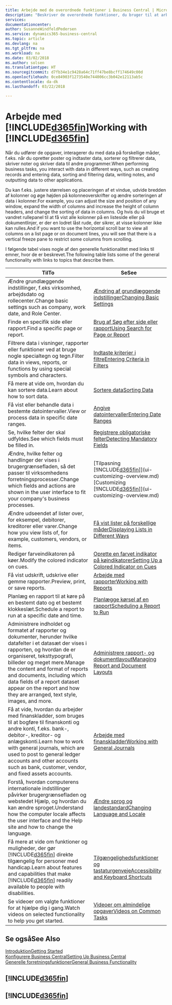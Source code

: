 ```yaml
---
title: Arbejde med de overordnede funktioner i Business Central | Microsoft Docs
description: "Beskriver de overordnede funktioner, du bruger til at arbejde med data i Business Central, som f.eks. at angive værdier, sortere data og ændre visninger."
services: 
documentationcenter: 
author: SusanneWindfeldPedersen
ms.service: dynamics365-business-central
ms.topic: article
ms.devlang: na
ms.tgt_pltfrm: na
ms.workload: na
ms.date: 03/02/2018
ms.author: solsen
ms.translationtype: HT
ms.sourcegitcommit: d7fb34e1c9428a64c71ff47be8bcff174649c00d
ms.openlocfilehash: 0ce84903f1273540e744006cc3b042e12113ab5c
ms.contentlocale: da-dk
ms.lasthandoff: 03/22/2018

---
```

# <a name="working-with-included365finincludesd365finmdmd"></a><span data-ttu-id="26037-103">Arbejde med [!INCLUDE[d365fin](includes/d365fin_md.md)]</span><span class="sxs-lookup"><span data-stu-id="26037-103">Working with [!INCLUDE[d365fin](includes/d365fin_md.md)]</span></span>
<span data-ttu-id="26037-104">Når du udfører de opgaver, interagerer du med data på forskellige måder, f.eks. når du opretter poster og indtaster data, sorterer og filtrerer data, skriver noter og skriver data til andre programmer.</span><span class="sxs-lookup"><span data-stu-id="26037-104">When performing business tasks, you interact with data in different ways, such as creating records and entering data, sorting and filtering data, writing notes, and outputting data to other applications.</span></span>

<span data-ttu-id="26037-105">Du kan f.eks. justere størrelsen og placeringen af et vindue, udvide bredden af kolonner og øge højden på kolonneoverskrifter og ændre sorteringen af data i kolonner.</span><span class="sxs-lookup"><span data-stu-id="26037-105">For example, you can adjust the size and position of any window, expand the width of columns and increase the height of column headers, and change the sorting of data in columns.</span></span> <span data-ttu-id="26037-106">Og hvis du vil bruge et vandret rullepanel til at få vist alle kolonner på en listeside eller på dokumentlinjer, er der en lodret låst rude, der sikrer, at visse kolonner ikke kan rulles.</span><span class="sxs-lookup"><span data-stu-id="26037-106">And if you want to use the horizontal scroll bar to view all columns on a list page or on document lines, you will see that there is a vertical freeze pane to restrict some columns from scrolling.</span></span>

<span data-ttu-id="26037-107">I følgende tabel vises nogle af den generelle funktionalitet med links til emner, hvor de er beskrevet.</span><span class="sxs-lookup"><span data-stu-id="26037-107">The following table lists some of the general functionality with links to topics that describe them.</span></span>

| <span data-ttu-id="26037-108">Til</span><span class="sxs-lookup"><span data-stu-id="26037-108">To</span></span> | <span data-ttu-id="26037-109">Se</span><span class="sxs-lookup"><span data-stu-id="26037-109">See</span></span> |
| --- | --- |
| <span data-ttu-id="26037-110">Ændre grundlæggende indstillinger, f.eks virksomhed, arbejdsdato og rollecenter.</span><span class="sxs-lookup"><span data-stu-id="26037-110">Change basic settings such as company, work date, and Role Center.</span></span> |[<span data-ttu-id="26037-111">Ændring af grundlæggende indstillinger</span><span class="sxs-lookup"><span data-stu-id="26037-111">Changing Basic Settings</span></span>](ui-change-basic-settings.md) |
| <span data-ttu-id="26037-112">Finde en specifik side eller rapport.</span><span class="sxs-lookup"><span data-stu-id="26037-112">Find a specific page or report.</span></span> |[<span data-ttu-id="26037-113">Brug af Søg efter side eller rapport</span><span class="sxs-lookup"><span data-stu-id="26037-113">Using Search for Page or Report</span></span>](ui-search.md) |
| <span data-ttu-id="26037-114">Filtrere data i visninger, rapporter eller funktioner ved at bruge nogle specialtegn og tegn.</span><span class="sxs-lookup"><span data-stu-id="26037-114">Filter data in views, reports, or functions by using special symbols and characters.</span></span> |[<span data-ttu-id="26037-115">Indtaste kriterier i filtre</span><span class="sxs-lookup"><span data-stu-id="26037-115">Entering Criteria in Filters</span></span>](ui-enter-criteria-filters.md) |
| <span data-ttu-id="26037-116">Få mere at vide om, hvordan du kan sortere data.</span><span class="sxs-lookup"><span data-stu-id="26037-116">Learn about how to sort data.</span></span> |[<span data-ttu-id="26037-117">Sortere data</span><span class="sxs-lookup"><span data-stu-id="26037-117">Sorting Data</span></span>](ui-sorting.md) |
| <span data-ttu-id="26037-118">Få vist eller behandle data i bestemte datointervaller.</span><span class="sxs-lookup"><span data-stu-id="26037-118">View or process data in specific date ranges.</span></span> |[<span data-ttu-id="26037-119">Angive datointervaller</span><span class="sxs-lookup"><span data-stu-id="26037-119">Entering Date Ranges</span></span>](ui-enter-date-ranges.md) |
| <span data-ttu-id="26037-120">Se, hvilke felter der skal udfyldes.</span><span class="sxs-lookup"><span data-stu-id="26037-120">See which fields must be filled in.</span></span> |[<span data-ttu-id="26037-121">Registrere obligatoriske felter</span><span class="sxs-lookup"><span data-stu-id="26037-121">Detecting Mandatory Fields</span></span>](ui-mandatory-fields.md) |
| <span data-ttu-id="26037-122">Ændre, hvilke felter og handlinger der vises i brugergrænsefladen, så det passer til virksomhedens forretningsprocesser.</span><span class="sxs-lookup"><span data-stu-id="26037-122">Change which fields and actions are shown in the user interface to fit your company's business processes.</span></span> |<span data-ttu-id="26037-123">[Tilpasning [!INCLUDE[d365fin](includes/d365fin_md.md)]](ui-customizing-overview.md)</span><span class="sxs-lookup"><span data-stu-id="26037-123">[Customizing [!INCLUDE[d365fin](includes/d365fin_md.md)]](ui-customizing-overview.md)</span></span> |
| <span data-ttu-id="26037-124">Ændre udseendet af lister over, for eksempel, debitorer, kreditorer eller varer.</span><span class="sxs-lookup"><span data-stu-id="26037-124">Change how you view lists of, for example, customers, vendors, or items.</span></span> |[<span data-ttu-id="26037-125">Få vist lister på forskellige måder</span><span class="sxs-lookup"><span data-stu-id="26037-125">Displaying Lists in Different Ways</span></span>](across-display-lists-different-views.md) |
| <span data-ttu-id="26037-126">Rediger farveindikatoren på køer.</span><span class="sxs-lookup"><span data-stu-id="26037-126">Modify the colored indicator on cues.</span></span> |[<span data-ttu-id="26037-127">Oprette en farvet indikator på køindikatorer</span><span class="sxs-lookup"><span data-stu-id="26037-127">Setting Up a Colored Indicator on Cues</span></span>](ui-how-setup-colored-indicator-cues.md) |
|<span data-ttu-id="26037-128">Få vist udskrift, udskrive eller gemme rapporter.</span><span class="sxs-lookup"><span data-stu-id="26037-128">Preview, print, or save reports.</span></span>|[<span data-ttu-id="26037-129">Arbejde med rapporter</span><span class="sxs-lookup"><span data-stu-id="26037-129">Working with Reports</span></span>](ui-work-report.md)|
| <span data-ttu-id="26037-130">Planlæg en rapport til at køre på en bestemt dato og et bestemt klokkeslæt.</span><span class="sxs-lookup"><span data-stu-id="26037-130">Schedule a report to run at a specific date and time.</span></span> |[<span data-ttu-id="26037-131">Planlægge kørsel af en rapport</span><span class="sxs-lookup"><span data-stu-id="26037-131">Scheduling a Report to Run</span></span>](ui-work-report.md#ScheduleReport) |
| <span data-ttu-id="26037-132">Administrere indholdet og formatet af rapporter og dokumenter, herunder hvilke datafelter i et datasæt der vises i rapporten, og hvordan de er organiseret, teksttypografi, billeder og meget mere.</span><span class="sxs-lookup"><span data-stu-id="26037-132">Manage the content and format of reports and documents, including which data fields of a report dataset appear on the report and how they are arranged, text style, images, and more.</span></span>|[<span data-ttu-id="26037-133">Administrere rapport- og dokumentlayout</span><span class="sxs-lookup"><span data-stu-id="26037-133">Managing Report and Document Layouts</span></span>](ui-manage-report-layouts.md) |
| <span data-ttu-id="26037-134">Få at vide, hvordan du arbejder med finanskladder, som bruges til at bogføre til finanskonti og andre konti, f.eks. bank-, debitor-, kreditor- og anlægskonti.</span><span class="sxs-lookup"><span data-stu-id="26037-134">Learn how to work with general journals, which are used to post to general ledger accounts and other accounts such as bank, customer, vendor, and fixed assets accounts.</span></span> |[<span data-ttu-id="26037-135">Arbejde med finanskladder</span><span class="sxs-lookup"><span data-stu-id="26037-135">Working with General Journals</span></span>](ui-work-general-journals.md) |
|<span data-ttu-id="26037-136">Forstå, hvordan computerens internationale indstillinger påvirker brugergrænsefladen og webstedet Hjælp, og hvordan du kan ændre sproget.</span><span class="sxs-lookup"><span data-stu-id="26037-136">Understand how the computer locale affects the user interface and the Help site and how to change the language.</span></span>|[<span data-ttu-id="26037-137">Ændre sprog og landestandard</span><span class="sxs-lookup"><span data-stu-id="26037-137">Changing Language and Locale</span></span>](about-locale-language.md)|
|<span data-ttu-id="26037-138">Få mere at vide om funktioner og muligheder, der gør [!INCLUDE[d365fin](includes/d365fin_md.md)] direkte tilgængelig for personer med handicap.</span><span class="sxs-lookup"><span data-stu-id="26037-138">Learn about features and capabilities that make [!INCLUDE[d365fin](includes/d365fin_md.md)] readily available to people with disabilities.</span></span>|[<span data-ttu-id="26037-139">Tilgængelighedsfunktioner og tastaturgenveje</span><span class="sxs-lookup"><span data-stu-id="26037-139">Accessibility and Keyboard Shortcuts</span></span>](ui-accessibility.md)|
|<span data-ttu-id="26037-140">Se videoer om valgte funktioner for at hjælpe dig i gang.</span><span class="sxs-lookup"><span data-stu-id="26037-140">Watch videos on selected functionality to help you get started.</span></span>|[<span data-ttu-id="26037-141">Videoer om almindelige opgaver</span><span class="sxs-lookup"><span data-stu-id="26037-141">Videos on Common Tasks</span></span>](across-videos.md)|  

## <a name="see-also"></a><span data-ttu-id="26037-142">Se også</span><span class="sxs-lookup"><span data-stu-id="26037-142">See Also</span></span>
[<span data-ttu-id="26037-143">Introduktion</span><span class="sxs-lookup"><span data-stu-id="26037-143">Getting Started</span></span>](index.md)  
[<span data-ttu-id="26037-144">Konfigurere Business Central</span><span class="sxs-lookup"><span data-stu-id="26037-144">Setting Up Business Central</span></span>](setup.md)  
[<span data-ttu-id="26037-145">Generelle forretningsfunktioner</span><span class="sxs-lookup"><span data-stu-id="26037-145">General Business Functionality</span></span>](ui-across-business-areas.md)  

## [!INCLUDE[d365fin](includes/free_trial_md.md)]  
## [!INCLUDE[d365fin](includes/training_link_md.md)]

